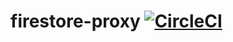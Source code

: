 # firestore-proxy [![CircleCI](https://circleci.com/gh/trendev/firestore-proxy.svg?style=svg&circle-token=36c750413303a0ecf03c96a1ed76018df7a7516a)](https://circleci.com/gh/trendev/firestore-proxy)
